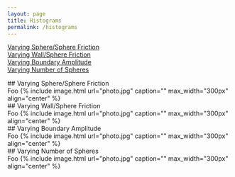 ```yaml
---
layout: page
title: Histograms
permalink: /histograms
---
```



<a href="histograms#mu">Varying Sphere/Sphere Friction </a>
<br>
<a href="histograms#wmu">Varying Wall/Sphere Friction </a>
<br>
<a href="histograms#amp">Varying Boundary Amplitude</a>
<br>
<a href="histograms#N">Varying Number of Spheres </a>
<br>

<div id="mu">
## Varying Sphere/Sphere Friction
</div>
Foo
{% include image.html url="photo.jpg" caption="" max_width="300px" align="center" %}
<div id="wmu">
## Varying Wall/Sphere Friction
</div>
Foo
{% include image.html url="photo.jpg" caption="" max_width="300px" align="center" %}
<div id="amp">
## Varying Boundary Amplitude
</div>
Foo
{% include image.html url="photo.jpg" caption="" max_width="300px" align="center" %}
<div id="N">
## Varying Number of Spheres
</div>
Foo
{% include image.html url="photo.jpg" caption="" max_width="300px" align="center" %}



